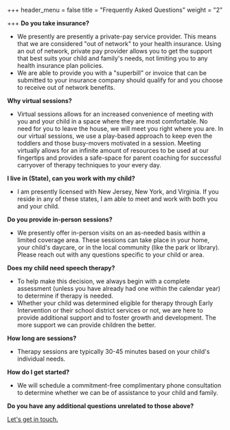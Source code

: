 +++
header_menu = false
title = "Frequently Asked Questions"
weight = "2"

+++
**Do you take insurance?**

* We presently are presently a private-pay service provider. This means that we are considered "out of network" to your health insurance. Using an out of network, private pay provider allows you to get the support that best suits your child and family's needs, not limiting you to any health insurance plan policies.
* We are able to provide you with a "superbill" or invoice that can be submitted to your insurance company should qualify for and you choose to receive out of network benefits.

**Why virtual sessions?**

* Virtual sessions allows for an increased convenience of meeting with you and your child in a space where they are most comfortable. No need for you to leave the house, we will meet you right where you are. In our virtual sessions, we use a play-based approach to keep even the toddlers and those busy-movers motivated in a session.  Meeting virtually allows for an infinite amount of resources to be used at our fingertips and provides a safe-space for parent coaching for successful carryover of therapy techniques to your every day.

**I live in (State), can you work with my child?**

* I am presently licensed with New Jersey, New York, and Virginia. If you reside in any of these states, I am able to meet and work with both you and your child. 

**Do you provide in-person sessions?**

* We presently offer in-person visits on an as-needed basis within a limited coverage area. These sessions can take place in your home, your child's daycare, or in the local community (like the park or library).  Please reach out with any questions specific to your child or area.

**Does my child need speech therapy?**

* To help make this decision, we always begin with a complete assessment (unless you have already had one within the calendar year) to determine if therapy is needed.
* Whether your child was determined eligible for therapy through Early Intervention or their school district services or not, we are here to provide additional support and to foster growth and development. The more support we can provide children the better.

**How long are sessions?**

* Therapy sessions are typically 30-45 minutes based on your child's individual needs.

**How do I get started?**

* We will schedule a commitment-free complimentary phone consultation to determine whether we can be of assistance to your child and family.

**Do you have any additional questions unrelated to those above?**

[Let's get in touch.](/#let-s-get-in-touch)